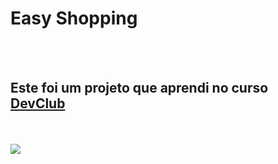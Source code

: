 <h1> Easy Shopping </h1>
<br>
<br>
<h2> Este foi um projeto que aprendi no curso <a href="https://rodolfomori.com.br/devclub"> DevClub </a> </h2>
<br>
<br>
<img src="https://github.com/LuizSantana1910/easy-shopping/blob/master/mockuper.png?raw=true"/>
